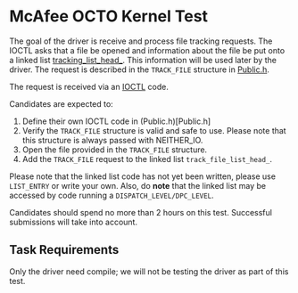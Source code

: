 # McAfee OCTO Kernel Test
The goal of the driver is receive and process file tracking requests. The IOCTL asks that a file be opened and information about the file be put onto a linked list [tracking_list_head_](Queue.c). This information will be used later by the driver. The request is described in the `TRACK_FILE` structure in [Public.h](Public.h).

The request is received via an [IOCTL](https://docs.microsoft.com/en-us/windows/win32/devio/device-input-and-output-control-ioctl-) code.

Candidates are expected to:
1. Define their own IOCTL code in (Public.h)[Public.h]
1. Verify the `TRACK_FILE` structure is valid and safe to use. Please note that this structure is always passed with NEITHER_IO.
1. Open the file provided in the `TRACK_FILE` structure.
1. Add the `TRACK_FILE` request to the linked list `track_file_list_head_`.

Please note that the linked list code has not yet been written, please use `LIST_ENTRY` or write your own. Also, do **note** that the linked list may be accessed by code running a `DISPATCH_LEVEL/DPC_LEVEL`.

Candidates should spend no more than 2 hours on this test. Successful submissions will take into account.

## Task Requirements
Only the driver need compile; we will not be testing the driver as part of this test.